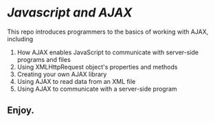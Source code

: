 
<h1><i>Javascript and AJAX</i></h1>
<p>This repo introduces programmers to the basics of working with AJAX, including<p>
<ol>
<li>How AJAX enables JavaScript to communicate with server-side programs and files</li>

<li>Using XMLHttpRequest object's properties and methods</li>

<li>Creating your own AJAX library</li>

<li>Using AJAX to read data from an XML file</li>

<li>Using AJAX to communicate with a server-side program</li>


</ol>
<h2>Enjoy.</h2>
